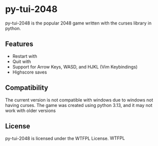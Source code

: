# py-tui-2048
py-tui-2048 is the popular 2048 game written with the curses library in python.

## Features
- Restart with <r>
- Quit with <Ctrl-c>
- Support for Arrow Keys, WASD, and HJKL (Vim Keybindings)
- Highscore saves

## Compatibility
The current version is not compatible with windows due to windows not having curses.
The game was created using python 3.13, and it may not work with older versions

## License
py-tui-2048 is licensed under the WTFPL License.
<a href="http://www.wtfpl.net/"><img
     src="http://www.wtfpl.net/wp-content/uploads/2012/12/wtfpl-badge-4.png"
     width="80" height="15" alt="WTFPL" /></a>
